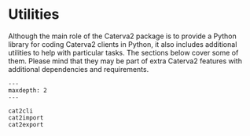 # Utilities

Although the main role of the Caterva2 package is to provide a Python library for coding Caterva2 clients in Python, it also includes additional utilities to help with particular tasks.  The sections below cover some of them.  Please mind that they may be part of extra Caterva2 features with additional dependencies and requirements.

```{toctree}
---
maxdepth: 2
---

cat2cli
cat2import
cat2export
```
